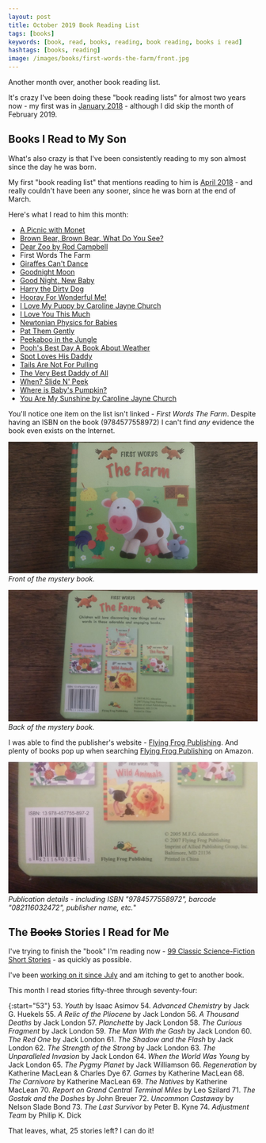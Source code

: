 ```yaml
---
layout: post
title: October 2019 Book Reading List
tags: [books]
keywords: [book, read, books, reading, book reading, books i read]
hashtags: [books, reading]
image: /images/books/first-words-the-farm/front.jpg
---
```


Another month over, another book reading list.

It's crazy I've been doing these "book reading lists" for almost two years now - my first was in [January 2018](https://www.joehxblog.com/january-2018-book-reading-list/) - although I did skip the month of February 2019.

## Books I Read to My Son

What's also crazy is that I've been consistently reading to my son almost since the day he was born.

My first "book reading list" that mentions reading to him is [April 2018](https://www.joehxblog.com/april-2018-book-reading-list/) - and really couldn't have been any sooner, since he was born at the end of March.

Here's what I read to him this month:

* [A Picnic with Monet](https://www.abebooks.com/products/isbn/9780811840460/22797475605)
* [Brown Bear, Brown Bear, What Do You See?](https://www.abebooks.com/products/isbn/9780805047905/30449175727)
* [Dear Zoo by Rod Campbell](https://www.abebooks.com/products/isbn/9780140504460/30342770212)
* First Words The Farm
* [Giraffes Can't Dance](https://www.abebooks.com/products/isbn/9780439287197/22590290202)
* [Goodnight Moon](https://www.abebooks.com/products/isbn/9780694003617/22680933528)
* [Good Night, New Baby](https://www.abebooks.com/products/isbn/9781602191884/30461426321)
* [Harry the Dirty Dog](https://www.abebooks.com/products/isbn/9780060842444/30318576098)
* [Hooray For Wonderful Me!](https://www.abebooks.com/servlet/BookDetailsPL?bi=30408124302)
* [I Love My Puppy by Caroline Jayne Church](https://www.abebooks.com/products/isbn/9780545835947/30232218640)
* [I Love You This Much](https://www.abebooks.com/products/isbn/9780310709619/22823417234)
* [Newtonian Physics for Babies](https://www.abebooks.com/products/isbn/9781492656203/30369022981)
* [Pat Them Gently](https://www.abebooks.com/products/isbn/9781581174625/30437603088)
* [Peekaboo in the Jungle](https://www.abebooks.com/products/isbn/9780760760772/30350745445)
* [Pooh's Best Day A Book About Weather](https://www.abebooks.com/products/isbn/9789999030168/22925034702)
* [Spot Loves His Daddy](https://www.abebooks.com/products/isbn/9780399243516/30277992672)
* [Tails Are Not For Pulling](https://www.abebooks.com/products/isbn/9781575421803/22550815426)
* [The Very Best Daddy of All](https://www.abebooks.com/products/isbn/9780689841781/30339258990)
* [When? Slide N' Peek](https://www.abebooks.com/products/isbn/9781934650721/30331161552)
* [Where is Baby's Pumpkin?](https://www.abebooks.com/products/isbn/9781416909705/22742985323)
* [You Are My Sunshine by Caroline Jayne Church](https://www.abebooks.com/products/isbn/9780545075527/30332237361)

You'll notice one item on the list isn't linked - *First Words The Farm*. Despite having an ISBN on the book (9784577558972) I can't find *any* evidence the book even exists on the Internet.

![Front of First Words The Farm](/images/books/first-words-the-farm/front.jpg)
*Front of the mystery book.*

![Back of First Words The Farm](/images/books/first-words-the-farm/back.jpg)
*Back of the mystery book.*

I was able to find the publisher's website - [Flying Frog Publishing](https://www.flyingfrogpub.com/). And plenty of books pop up when searching [Flying Frog Publishing](https://www.amazon.com/Flying-Frog-Publishing-Books/s?k=Flying+Frog+Publishing&rh=n%3A283155&tag=hendrixjoseph-20) on Amazon.

![Publication details.](/images/books/first-words-the-farm/detail.jpg)
*Publication details - including ISBN "9784577558972", barcode "082116032472", publisher name, etc.*"

## The ~~Books~~ Stories I Read for Me

I've trying to finish the "book" I'm reading now - [99 Classic Science-Fiction Short Stories](https://www.amazon.com/gp/product/B07RKSDTFP/?tag=hendrixjoseph-20) - as quickly as possible.

I've been [working on it since July](https://www.joehxblog.com/july-2019-book-reading-list/) and am itching to get to another book.

This month I read stories fifty-three through seventy-four:

{:start="53"}
53. *Youth* by Isaac Asimov
54. *Advanced Chemistry* by Jack G. Huekels
55. *A Relic of the Pliocene* by Jack London
56. *A Thousand Deaths* by Jack London
57. *Planchette* by Jack London
58. *The Curious Fragment* by Jack London
59. *The Man With the Gash* by Jack London
60. *The Red One* by Jack London
61. *The Shadow and the Flash* by Jack London
62. *The Strength of the Strong* by Jack London
63. *The Unparalleled Invasion* by Jack London
64. *When the World Was Young* by Jack London
65. *The Pygmy Planet* by Jack Williamson
66. *Regeneration* by Katherine MacLean &amp; Charles Dye
67. *Games* by Katherine MacLean
68. *The Carnivore* by Katherine MacLean
69. *The Natives* by Katherine MacLean
70. *Report on Grand Central Terminal Miles* by Leo Szilard
71. *The Gostak and the Doshes* by John Breuer
72. *Uncommon Castaway* by Nelson Slade Bond
73. *The Last Survivor* by Peter B. Kyne
74. *Adjustment Team* by Philip K. Dick

That leaves, what, 25 stories left? I can do it!